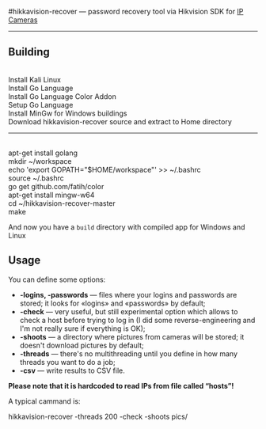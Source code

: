 #hikkavision-recover — password recovery tool via Hikvision SDK for <a href="http://goo.gl/lBzgJf">IP Cameras</a>

---

## Building
<br>
Install Kali Linux
<br>
Install Go Language
<br>
Install Go Language Color Addon
<br>
Setup Go Language
<br>
Install MinGw for Windows buildings
<br>
Download hikkavision-recover source and extract to Home directory

---------------------------------------------------
<br>
apt-get install golang
<br>
mkdir ~/workspace
<br>
echo 'export GOPATH="$HOME/workspace"' >> ~/.bashrc
<br>
source ~/.bashrc
<br>
go get github.com/fatih/color
<br>
apt-get install mingw-w64
<br>
cd ~/hikkavision-recover-master
<br>
make

And now you have a `build` directory with compiled app for Windows and Linux

## Usage

You can define some options:

* __-logins, -passwords__ — files where your logins and passwords are stored; it looks for «logins» and «passwords» by default;
* __-check__ — very useful, but still experimental option which allows to check a host before trying to log in (I did some reverse-engineering and I'm not really sure if everything is OK);
* __-shoots__ — a directory where pictures from cameras will be stored; it doesn't download pictures by default;
* __-threads__ — there's no multithreading until you define in how many threads you want to do a job;
* __-csv__ — write results to CSV file.

__Please note that it is hardcoded to read IPs from file called “hosts”!__

A typical cammand is:

hikkavision-recover -threads 200 -check -shoots pics/
